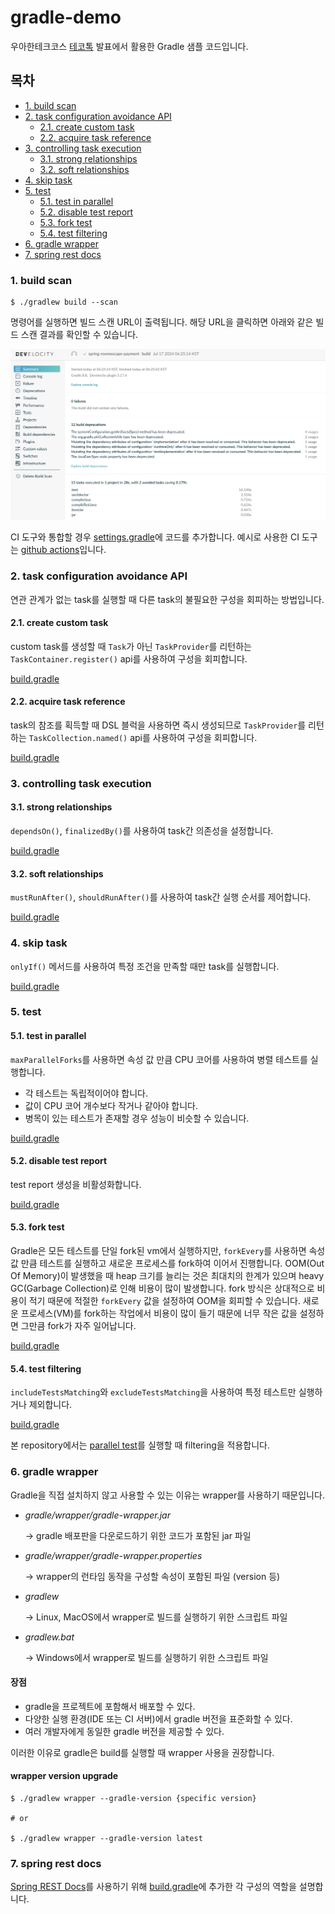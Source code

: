 # gradle-demo

우아한테크코스 [테코톡](https://www.youtube.com/watch?v=jSInFhiz1kY) 발표에서 활용한 Gradle 샘플 코드입니다.

## 목차

- [1. build scan](#1-build-scan)
- [2. task configuration avoidance API](#2-task-configuration-avoidance-api)
    - [2.1. create custom task](#21-create-custom-task)
    - [2.2. acquire task reference](#22-acquire-task-reference)
- [3. controlling task execution](#3-controlling-task-execution)
    - [3.1. strong relationships](#31-strong-relationships)
    - [3.2. soft relationships](#32-soft-relationships)
- [4. skip task](#4-skip-task)
- [5. test](#5-test)
    - [5.1. test in parallel](#51-test-in-parallel)
    - [5.2. disable test report](#52-disable-test-report)
    - [5.3. fork test](#53-fork-test)
    - [5.4. test filtering](#54-test-filtering)
- [6. gradle wrapper](#6-gradle-wrapper)
- [7. spring rest docs](#7-spring-rest-docs)

### 1. build scan

```shell
$ ./gradlew build --scan
```

명령어를 실행하면 빌드 스캔 URL이 출력됩니다. 해당 URL을 클릭하면 아래와 같은 빌드 스캔 결과를 확인할 수 있습니다.
<div>
    <img src="./images/develocity.png" width=600px>
</div>

CI 도구와 통합할 경우 [settings.gradle](./task/develocity/settings.gradle)에 코드를 추가합니다.
예시로 사용한 CI 도구는 [github actions](./.github/workflows/buildscan.yml)입니다.

### 2. task configuration avoidance API

연관 관계가 없는 task를 실행할 때 다른 task의 불필요한 구성을 회피하는 방법입니다.

#### 2.1. create custom task

custom task를 생성할 때 `Task`가 아닌 `TaskProvider`를 리턴하는 `TaskContainer.register()` api를 사용하여 구성을 회피합니다.

[build.gradle](./task/lazy/creation/build.gradle)

#### 2.2. acquire task reference

task의 참조를 획득할 때 DSL 블럭을 사용하면 즉시 생성되므로 `TaskProvider`를 리턴하는 `TaskCollection.named()` api를 사용하여 구성을 회피합니다.

[build.gradle](./task/lazy/acquirement/build.gradle)

### 3. controlling task execution

#### 3.1. strong relationships

`dependsOn()`, `finalizedBy()`를 사용하여 task간 의존성을 설정합니다.

[build.gradle](./task/relationship/strong/build.gradle)

#### 3.2. soft relationships

`mustRunAfter()`, `shouldRunAfter()`를 사용하여 task간 실행 순서를 제어합니다.

[build.gradle](task/relationship/soft/build.gradle)

### 4. skip task

`onlyIf()` 메서드를 사용하여 특정 조건을 만족할 때만 task를 실행합니다.

[build.gradle](./task/skip/build.gradle)

### 5. test

#### 5.1. test in parallel

`maxParallelForks`를 사용하면 속성 값 만큼 CPU 코어를 사용하여 병렬 테스트를 실행합니다.

- 각 테스트는 독립적이어야 합니다.
- 값이 CPU 코어 개수보다 작거나 같아야 합니다.
- 병목이 있는 테스트가 존재할 경우 성능이 비슷할 수 있습니다.

[build.gradle](./task/test/parallel/build.gradle)

#### 5.2. disable test report

test report 생성을 비활성화합니다.

[build.gradle](./task/test/report/build.gradle)

#### 5.3. fork test

Gradle은 모든 테스트를 단일 fork된 vm에서 실행하지만, `forkEvery`를 사용하면 속성 값 만큼 테스트를 실행하고 새로운 프로세스를 fork하여 이어서 진행합니다.
OOM(Out Of Memory)이 발생했을 때 heap 크기를 늘리는 것은 최대치의 한계가 있으며 heavy GC(Garbage Collection)로 인해 비용이 많이 발생합니다.
fork 방식은 상대적으로 비용이 적기 때문에 적절한 `forkEvery` 값을 설정하여 OOM을 회피할 수 있습니다.
새로운 프로세스(VM)를 fork하는 작업에서 비용이 많이 들기 때문에 너무 작은 값을 설정하면 그만큼 fork가 자주 일어납니다.

[build.gradle](./task/test/fork/build.gradle)

#### 5.4. test filtering

`includeTestsMatching`와 `excludeTestsMatching`을 사용하여 특정 테스트만 실행하거나 제외합니다.

[build.gradle](./task/test/filtering/build.gradle)

본 repository에서는 [parallel test](build.gradle)를 실행할 때 filtering을 적용합니다.

### 6. gradle wrapper

Gradle을 직접 설치하지 않고 사용할 수 있는 이유는 wrapper를 사용하기 때문입니다.

- *gradle/wrapper/gradle-wrapper.jar*

  → gradle 배포판을 다운로드하기 위한 코드가 포함된 jar 파일


- *gradle/wrapper/gradle-wrapper.properties*

  → wrapper의 런타임 동작을 구성할 속성이 포함된 파일 (version 등)


- *gradlew*

  → Linux, MacOS에서 wrapper로 빌드를 실행하기 위한 스크립트 파일


- *gradlew.bat*

  → Windows에서 wrapper로 빌드를 실행하기 위한 스크립트 파일

#### 장점

- gradle을 프로젝트에 포함해서 배포할 수 있다.
- 다양한 실행 환경(IDE 또는 CI 서버)에서 gradle 버전을 표준화할 수 있다.
- 여러 개발자에게 동일한 gradle 버전을 제공할 수 있다.

이러한 이유로 gradle은 build를 실행할 때 wrapper 사용을 권장합니다.

#### wrapper version upgrade

```shell
$ ./gradlew wrapper --gradle-version {specific version} 

# or

$ ./gradlew wrapper --gradle-version latest
```

### 7. spring rest docs

[Spring REST Docs](https://docs.spring.io/spring-restdocs/docs/current/reference/htmlsingle/)를
사용하기 위해 [build.gradle](./task/restdocs/build.gradle)에 추가한 각 구성의 역할을 설명합니다.
